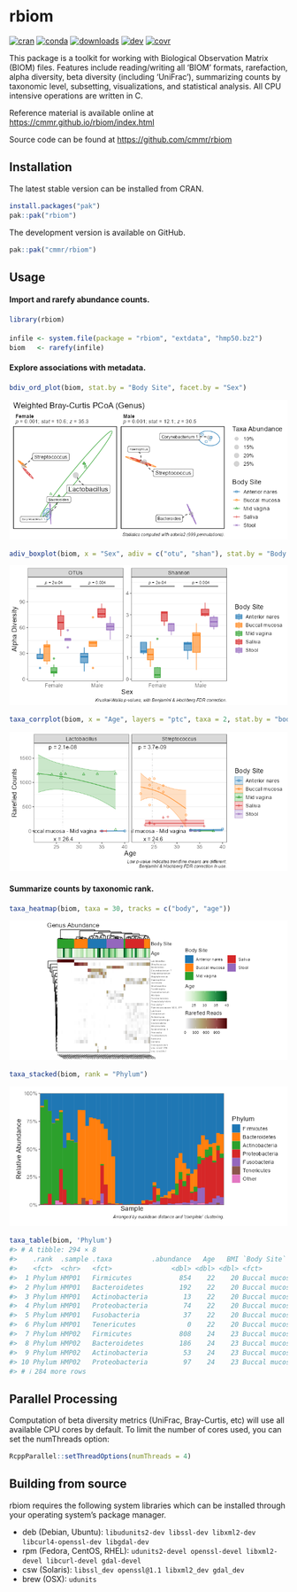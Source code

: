 
<!-- Run `devtools::build_readme(); pkgdown::build_home()` after editing.  -->

# rbiom

<!-- badges: start -->

[![cran](https://img.shields.io/badge/CRAN-2.0.1-blue.svg)](https://cran.r-project.org/package=rbiom)
[![conda](https://img.shields.io/badge/Conda-2.0.1-blue.svg)](https://anaconda.org/conda-forge/r-rbiom)
[![downloads](http://cranlogs.r-pkg.org/badges/grand-total/rbiom)](https://cranlogs.r-pkg.org/)
[![dev](https://github.com/cmmr/rbiom/actions/workflows/R-CMD-check.yaml/badge.svg)](https://github.com/cmmr/rbiom/actions/workflows/R-CMD-check.yaml)
[![covr](https://codecov.io/gh/cmmr/rbiom/graph/badge.svg)](https://app.codecov.io/gh/cmmr/rbiom)
<!-- badges: end -->

This package is a toolkit for working with Biological Observation Matrix
(BIOM) files. Features include reading/writing all ‘BIOM’ formats,
rarefaction, alpha diversity, beta diversity (including ‘UniFrac’),
summarizing counts by taxonomic level, subsetting, visualizations, and
statistical analysis. All CPU intensive operations are written in C.

Reference material is available online at
<https://cmmr.github.io/rbiom/index.html>

Source code can be found at <https://github.com/cmmr/rbiom>

## Installation

The latest stable version can be installed from CRAN.

``` r
install.packages("pak")
pak::pak("rbiom")
```

The development version is available on GitHub.

``` r
pak::pak("cmmr/rbiom")
```

## Usage

#### Import and rarefy abundance counts.

``` r
library(rbiom)

infile <- system.file(package = "rbiom", "extdata", "hmp50.bz2")
biom   <- rarefy(infile)
```

#### Explore associations with metadata.

``` r
bdiv_ord_plot(biom, stat.by = "Body Site", facet.by = "Sex")
```

![](man/figures/README-bdiv-1.png)<!-- -->

``` r
adiv_boxplot(biom, x = "Sex", adiv = c("otu", "shan"), stat.by = "Body Site")
```

![](man/figures/README-bdiv-2.png)<!-- -->

``` r
taxa_corrplot(biom, x = "Age", layers = "ptc", taxa = 2, stat.by = "bod")
```

![](man/figures/README-bdiv-3.png)<!-- -->

#### Summarize counts by taxonomic rank.

``` r
taxa_heatmap(biom, taxa = 30, tracks = c("body", "age"))
```

![](man/figures/README-taxa-1.png)<!-- -->

``` r
taxa_stacked(biom, rank = "Phylum")
```

![](man/figures/README-taxa-2.png)<!-- -->

``` r
taxa_table(biom, 'Phylum')
#> # A tibble: 294 × 8
#>    .rank  .sample .taxa          .abundance   Age   BMI `Body Site`   Sex   
#>    <fct>  <chr>   <fct>               <dbl> <dbl> <dbl> <fct>         <fct> 
#>  1 Phylum HMP01   Firmicutes            854    22    20 Buccal mucosa Female
#>  2 Phylum HMP01   Bacteroidetes         192    22    20 Buccal mucosa Female
#>  3 Phylum HMP01   Actinobacteria         13    22    20 Buccal mucosa Female
#>  4 Phylum HMP01   Proteobacteria         74    22    20 Buccal mucosa Female
#>  5 Phylum HMP01   Fusobacteria           37    22    20 Buccal mucosa Female
#>  6 Phylum HMP01   Tenericutes             0    22    20 Buccal mucosa Female
#>  7 Phylum HMP02   Firmicutes            808    24    23 Buccal mucosa Male  
#>  8 Phylum HMP02   Bacteroidetes         186    24    23 Buccal mucosa Male  
#>  9 Phylum HMP02   Actinobacteria         53    24    23 Buccal mucosa Male  
#> 10 Phylum HMP02   Proteobacteria         97    24    23 Buccal mucosa Male  
#> # ℹ 284 more rows
```

## Parallel Processing

Computation of beta diversity metrics (UniFrac, Bray-Curtis, etc) will
use all available CPU cores by default. To limit the number of cores
used, you can set the numThreads option:

``` r
RcppParallel::setThreadOptions(numThreads = 4)
```

## Building from source

rbiom requires the following system libraries which can be installed
through your operating system’s package manager.

- deb (Debian, Ubuntu):
  `libudunits2-dev libssl-dev libxml2-dev libcurl4-openssl-dev libgdal-dev`
- rpm (Fedora, CentOS, RHEL):
  `udunits2-devel openssl-devel libxml2-devel libcurl-devel gdal-devel`
- csw (Solaris): `libssl_dev openssl@1.1 libxml2_dev gdal_dev`
- brew (OSX): `udunits`
